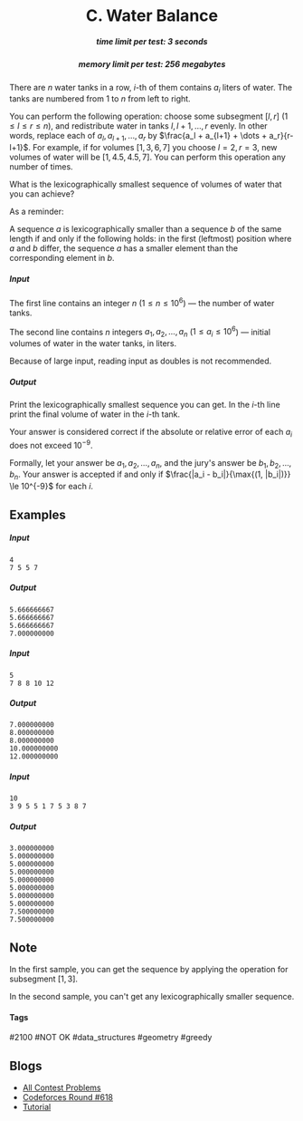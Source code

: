 <h1 style='text-align: center;'> C. Water Balance</h1>

<h5 style='text-align: center;'>time limit per test: 3 seconds</h5>
<h5 style='text-align: center;'>memory limit per test: 256 megabytes</h5>

There are $n$ water tanks in a row, $i$-th of them contains $a_i$ liters of water. The tanks are numbered from $1$ to $n$ from left to right.

You can perform the following operation: choose some subsegment $[l, r]$ ($1\le l \le r \le n$), and redistribute water in tanks $l, l+1, \dots, r$ evenly. In other words, replace each of $a_l, a_{l+1}, \dots, a_r$ by $\frac{a_l + a_{l+1} + \dots + a_r}{r-l+1}$. For example, if for volumes $[1, 3, 6, 7]$ you choose $l = 2, r = 3$, new volumes of water will be $[1, 4.5, 4.5, 7]$. You can perform this operation any number of times.

What is the lexicographically smallest sequence of volumes of water that you can achieve?

As a reminder:

A sequence $a$ is lexicographically smaller than a sequence $b$ of the same length if and only if the following holds: in the first (leftmost) position where $a$ and $b$ differ, the sequence $a$ has a smaller element than the corresponding element in $b$.

##### Input

The first line contains an integer $n$ ($1 \le n \le 10^6$) — the number of water tanks.

The second line contains $n$ integers $a_1, a_2, \dots, a_n$ ($1 \le a_i \le 10^6$) — initial volumes of water in the water tanks, in liters.

Because of large input, reading input as doubles is not recommended.

##### Output

Print the lexicographically smallest sequence you can get. In the $i$-th line print the final volume of water in the $i$-th tank.

Your answer is considered correct if the absolute or relative error of each $a_i$ does not exceed $10^{-9}$.

Formally, let your answer be $a_1, a_2, \dots, a_n$, and the jury's answer be $b_1, b_2, \dots, b_n$. Your answer is accepted if and only if $\frac{|a_i - b_i|}{\max{(1, |b_i|)}} \le 10^{-9}$ for each $i$.

## Examples

##### Input


```text
4
7 5 5 7
```
##### Output


```text
5.666666667
5.666666667
5.666666667
7.000000000
```
##### Input


```text
5
7 8 8 10 12
```
##### Output


```text
7.000000000
8.000000000
8.000000000
10.000000000
12.000000000
```
##### Input


```text
10
3 9 5 5 1 7 5 3 8 7
```
##### Output


```text
3.000000000
5.000000000
5.000000000
5.000000000
5.000000000
5.000000000
5.000000000
5.000000000
7.500000000
7.500000000
```
## Note

In the first sample, you can get the sequence by applying the operation for subsegment $[1, 3]$.

In the second sample, you can't get any lexicographically smaller sequence.



#### Tags 

#2100 #NOT OK #data_structures #geometry #greedy 

## Blogs
- [All Contest Problems](../Codeforces_Round_618_(Div._1).md)
- [Codeforces Round #618](../blogs/Codeforces_Round_618.md)
- [Tutorial](../blogs/Tutorial.md)
